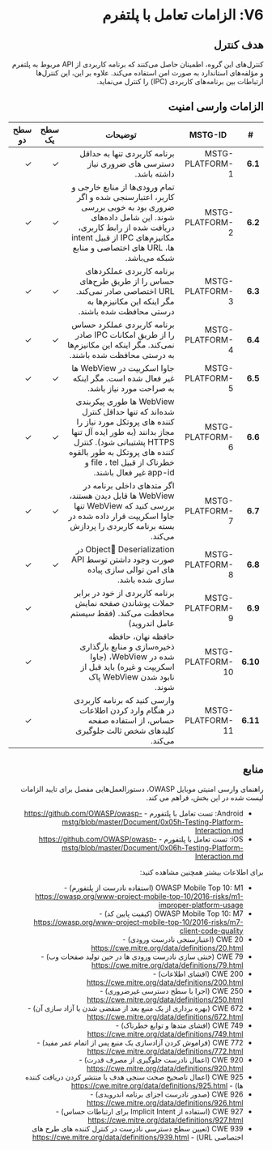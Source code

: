<div dir="rtl" markdown="1">

# V6: الزامات تعامل با پلتفرم

## هدف کنترل

کنترل‌های این گروه، اطمینان حاصل می‌کنند که برنامه کاربردی از API مربوط به پلتفرم و مؤلفه‌های استاندارد به صورت امن استفاده می‌کند. علاوه بر این، این کنترل‌ها ارتباطات بین برنامه‌های کاربردی (IPC) را کنترل می‌نماید.

## الزامات وارسی امنیت

| # | MSTG-ID | توضیحات | سطح یک | سطح دو |
| -- | -------- | ---------------------- | - | - |
| **6.1** | MSTG-PLATFORM-1 | برنامه کاربردی تنها به حداقل دسترسی های ضروری نیاز داشته باشد. | ✓ | ✓ |
| **6.2** | MSTG-PLATFORM-2 | تمام ورودی‌ها از منابع خارجی و کاربر، اعتبارسنجی شده و اگر ضروری بود به خوبی بررسی شوند. این شامل داده‌های دریافت شده از رابط کاربری، مکانیزم‌های IPC از قبیل intent ها، URL  های اختصاصی و منابع شبکه می‌باشد. | ✓ | ✓ |
| **6.3** | MSTG-PLATFORM-3 | برنامه کاربردی عملکردهای حساس را از طریق طرح‌های URL اختصاصی صادر نمی‌کند. مگر اینکه این مکانیزم‌ها به درستی محافظت شده باشند. | ✓ | ✓ |
| **6.4** | MSTG-PLATFORM-4 | برنامه کاربردی عملکرد حساس را از طریق امکانات IPC صادر نمی‌کند. مگر اینکه این مکانیزم‌ها به درستی محافظت شده باشند. | ✓ | ✓ |
| **6.5** | MSTG-PLATFORM-5 | جاوا اسکریپت در WebView ها غیر فعال شده است. مگر اینکه به صراحت مورد نیاز باشد. | ✓ | ✓ |
| **6.6** | MSTG-PLATFORM-6 | WebView ها طوری پیکربندی شده‌اند که تنها حداقل کنترل کننده های پروتکل مورد نیاز را مجاز بدانند (به طور ایده آل تنها HTTPS پشتیبانی شود). کنترل کننده های پروتکل به طور بالقوه خطرناک از قبیل file ، tel و app-id غیر فعال باشند. | ✓ | ✓ |
| **6.7** | MSTG-PLATFORM-7 | اگر متدهای داخلی برنامه در WebView ها قابل دیدن هستند، بررسی کنید که WebView تنها جاوا اسکریپت قرار داده شده در بسته برنامه کاربردی را پردازش می‌کند. | ✓ | ✓ |
| **6.8** | MSTG-PLATFORM-8 | Object ِDeserialization در صورت وجود داشتن توسط API های امن توالی سازی پیاده سازی شده باشد. | ✓ | ✓ |
| **6.9** | MSTG-PLATFORM-9 | برنامه کاربردی از خود در برابر حملات پوشاندن صفحه نمایش محافظت می‌کند. (فقط سیستم عامل اندروید) |  | ✓ |
| **6.10** | MSTG-PLATFORM-10 | حافظه نهان، حافظه ذخیره‌سازی و منابع بارگذاری شده در WebView، (جاوا اسکریپت و غیره) باید قبل از نابود شدن WebView پاک شوند. |  | ✓ |
| **6.11** | MSTG-PLATFORM-11 | وارسی کنید که برنامه کاربردی در هنگام وارد کردن اطلاعات حساس، از استفاده صفحه کلیدهای شخص ثالث جلوگیری می‌کند. | | ✓ |

## منابع

راهنمای وارسی امنیتی موبایل OWASP، دستورالعمل‌هایی مفصل برای تایید الزامات لیست شده در این بخش، فراهم می کند.

- Android: تست تعامل با پلتفورم - <https://github.com/OWASP/owasp-mstg/blob/master/Document/0x05h-Testing-Platform-Interaction.md>
- iOS: تست تعامل با پلتفورم - <https://github.com/OWASP/owasp-mstg/blob/master/Document/0x06h-Testing-Platform-Interaction.md>

برای اطلاعات بیشتر همچنین مشاهده کنید:

- OWASP Mobile Top 10: M1 (استفاده نادرست از پلتفورم) - <https://owasp.org/www-project-mobile-top-10/2016-risks/m1-improper-platform-usage>
- OWASP Mobile Top 10: M7 (کیفیت پایین کد) - <https://owasp.org/www-project-mobile-top-10/2016-risks/m7-client-code-quality>
- CWE 20 (اعتبارسنجی نادرست ورودی) - <https://cwe.mitre.org/data/definitions/20.html>
- CWE 79 (خنثی سازی نادرست ورودی ها در حین تولید صفحات وب) - <https://cwe.mitre.org/data/definitions/79.html>
- CWE 200 (افشای اطلاعات) - <https://cwe.mitre.org/data/definitions/200.html>
- CWE 250 (اجرا با سطح دسترسی غیرضروری) - <https://cwe.mitre.org/data/definitions/250.html>
- CWE 672 (بهره برداری از یک منبع بعد از منقضی شدن یا آزاد سازی آن) - <https://cwe.mitre.org/data/definitions/672.html>
- CWE 749 (افشای متدها و توابع خطرناک) - <https://cwe.mitre.org/data/definitions/749.html>
- CWE 772 (فراموش کردن آزادسازی یک منبع پس از اتمام عمر مفید) - <https://cwe.mitre.org/data/definitions/772.html>
- CWE 920 (اعمال نادرست جلوگیری از مصرف قدرت) - <https://cwe.mitre.org/data/definitions/920.html>
- CWE 925 (اعمال ناصحیح صحت سنجی هدف با منتشر کردن دریافت کننده ها) - <https://cwe.mitre.org/data/definitions/925.html>
- CWE 926 (صدور نادرست اجزای برنامه اندرویدی) - <https://cwe.mitre.org/data/definitions/926.html>
- CWE 927 (استفاده از Implicit Intent برای ارتباطات حساس) - <https://cwe.mitre.org/data/definitions/927.html>
- CWE 939 (تعیین سطح دسترسی نادرست در کنترل کننده های طرح های اختصاصی URL) - <https://cwe.mitre.org/data/definitions/939.html>

</div>
